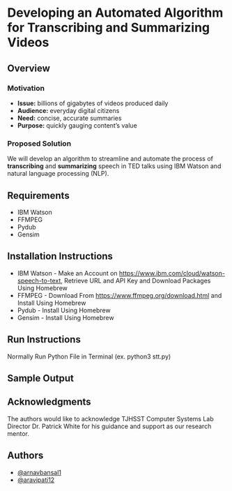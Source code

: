 # Developing an Automated Algorithm for Transcribing and Summarizing Videos


## Overview

### Motivation

* **Issue:** billions of gigabytes of videos produced daily
* **Audience:** everyday digital citizens
* **Need:** concise, accurate summaries
* **Purpose:** quickly gauging content’s value

### Proposed Solution

We will develop an algorithm to streamline and automate the process of **transcribing** and **summarizing** speech in TED talks using IBM Watson and natural language processing (NLP).

## Requirements

* IBM Watson
* FFMPEG
* Pydub
* Gensim

## Installation Instructions

* IBM Watson - Make an Account on https://www.ibm.com/cloud/watson-speech-to-text, Retrieve URL and API Key and Download Packages Using Homebrew
* FFMPEG - Download From https://www.ffmpeg.org/download.html and Install Using Homebrew
* Pydub - Install Using Homebrew
* Gensim - Install Using Homebrew

## Run Instructions

Normally Run Python File in Terminal (ex. python3 stt.py)

## Sample Output

## Acknowledgments
The authors would like to acknowledge TJHSST Computer Systems Lab Director Dr. Patrick White for his guidance and support as our research mentor.

## Authors
- [@arnavbansal1](https://github.com/arnavbansal1)
- [@aravipati12](https://github.com/aravipati12)
